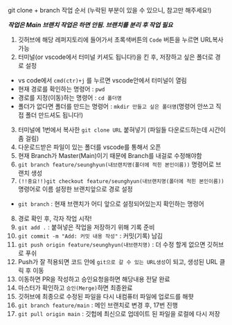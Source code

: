 git clone + branch 작업 순서
(누락된 부분이 있을 수 있으니, 참고만 해주세요!)

**_작업은 Main 브랜치 작업은 하면 안됨. 브랜치를 분리 후 작업 필요_**

1. 깃허브에 해당 레퍼지토리에 들어가서 초록색버튼의 `Code` 버튼을 누르면 URL복사 가능
2. 터미널(or vscode에서 터미널 키셔도 됩니다!)을 킨 후, 저장하고 싶은 폴더로 경로 설정

- vs code에서 `cmd(ctr)+j` 를 누르면 vscode안에서 터미널이 열림
- 현재 경로를 확인하는 명령어 : `pwd`
- 경로를 지정(이동)하는 명령어 : `cd 폴더명`
- 폴더가 없다면 폴더를 만드는 명령어 : `mkdir 만들고 싶은 폴더명`(명령어 안쓰고 직접 폴더 만드셔도 됩니다!)

3. 터미널에 1번에서 복사한 `git clone URL` 붙혀넣기 (파일들 다운로드하는데 시간이 좀 걸림)
4. 다운로드받은 파일이 있는 폴더를 vscode를 통해서 오픈
5. 현재 Branch가 Master(Main)이기 때문에 Branch를 내걸로 수정해야함
6. `git branch feature/seunghyun(내브랜치명(폴더에 적힌 본인이름))` 명령어로 브랜치 생성
7. `(!!중요!!)git checkout feature/seunghyun(내브랜치명(폴더에 적힌 본인이름))` 명령어로 이름 설정한 브랜치앞으로 경로 설정

- `git branch` : 현재 브랜치가 어디 앞으로 설정되어있는지 확인하는 명령어

8. 경로 확인 후, 각자 작업 시작!
9. `git add .` : 붙혀넣은 작업을 저장하기 위해 기록 준비
10. `git commit -m "Add: 커밋 내용 작성"` : 커밋(기록) 남김
11. `git push origin feature/seunghyun(내브랜치명)` : 더 수정 할게 없으면 깃허브로 푸쉬
12. Push가 잘 적용되면 코드 안에 `git으로 갈 수 있는 URL생성`이 되고, 생성된 URL 클릭 후 이동
13. 이동하면 PR을 작성하고 승인요청을하면 해당내용 전달 완료
14. 마스터가 확인하고 `승인(Merge)`하면 최종완료
15. 깃허브에 최종으로 수정된 파일을 다시 내컴퓨터 파일에 업로드를 해햣
16. `git branch feature/main` : 메인 브랜치로 변경 후, 17번 진행
17. `git pull origin main` : 깃헙에 최신으로 업데이트 된 파일을 로컬에 다시 저장
